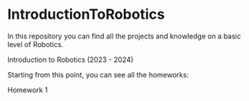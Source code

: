 # IntroductionToRobotics
In this repository you can find all the projects and knowledge on a basic level of Robotics.

Introduction to Robotics (2023 - 2024)

Starting from this point, you can see all the homeworks:

Homework 1